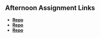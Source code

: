 ## Afternoon Assignment Links

* **[Repo](https://github.com/everettsmith928/choreList)**
* **[Repo](https://github.com/everettsmith928/<ASSIGNMENT_REPO>)**
* **[Repo](https://github.com/everettsmith928/<ASSIGNMENT_REPO>)**
